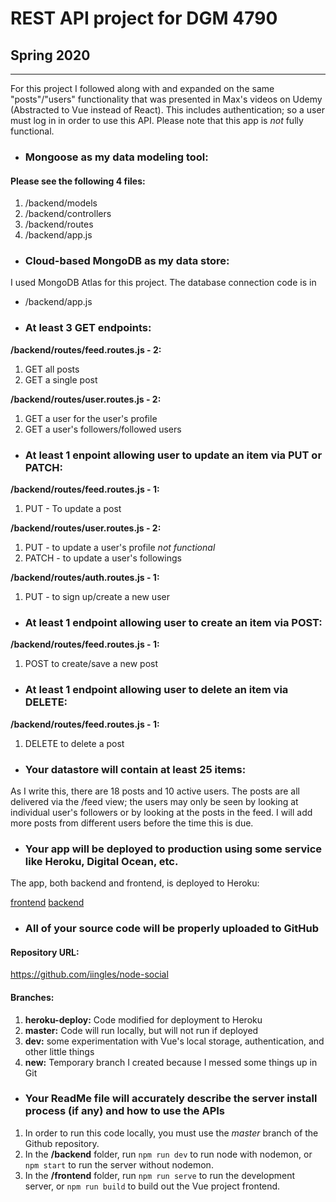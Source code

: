 # REST API project for DGM 4790
## Spring 2020
---
For this project I followed along with and expanded on the same "posts"/"users" functionality that was presented in Max's videos on Udemy (Abstracted to Vue instead of React).  This includes authentication; so a user must log in in order to use this API. Please note that this app is *not* fully functional.

- ### Mongoose as my data modeling tool: 

#### Please see the following 4 files:

1. /backend/models
2. /backend/controllers
3. /backend/routes
4. /backend/app.js

- ### Cloud-based MongoDB as my data store:

I used MongoDB Atlas for this project.  The database connection code is in

- /backend/app.js

- ### At least 3 GET endpoints:

**/backend/routes/feed.routes.js - 2:**
1. GET all posts
2. GET a single post

**/backend/routes/user.routes.js - 2:**
1. GET a user for the user's profile
2. GET a user's followers/followed users

- ### At least 1 enpoint allowing user to update an item via PUT or PATCH:

**/backend/routes/feed.routes.js - 1:**
1. PUT - To update a post

**/backend/routes/user.routes.js - 2:**
1. PUT - to update a user's profile *not functional*
2. PATCH - to update a user's followings

**/backend/routes/auth.routes.js - 1:**
1. PUT - to sign up/create a new user

- ### At least 1 endpoint allowing user to create an item via POST:

**/backend/routes/feed.routes.js - 1:**
1. POST to create/save a new post

- ### At least 1 endpoint allowing user to delete an item via DELETE:

**/backend/routes/feed.routes.js - 1:**
1. DELETE to delete a post

- ### Your datastore will contain at least 25 items:

As I write this, there are 18 posts and 10 active users.  The posts are all delivered via the /feed view; the users may only be seen by looking at individual user's followers or by looking at the posts in the feed.  I will add more posts from different users before the time this is due.

- ### Your app will be deployed to production using some service like Heroku, Digital Ocean, etc.

The app, both backend and frontend, is deployed to Heroku:

[frontend](https://iingles-node-social-frontend.herokuapp.com/login)
[backend](https://iingles-node-social.herokuapp.com/)


- ### All of your source code will be properly uploaded to GitHub

#### Repository URL:
https://github.com/iingles/node-social

#### Branches: 
1. **heroku-deploy:** Code modified for deployment to Heroku
2. **master:** Code will run locally, but will not run if deployed
3. **dev:** some experimentation with Vue's local storage, authentication, and other little things
4. **new:** Temporary branch I created because I messed some things up in Git

- ### Your ReadMe file will accurately describe the server install process (if any) and how to use the APIs

1. In order to run this code locally, you must use the *master* branch of the Github repository.
2. In the **/backend** folder, run 
`npm run dev` to run node with nodemon, or
`npm start` to run the server without nodemon.
3. In the **/frontend** folder, run
`npm run serve` to run the development server, or 
`npm run build` to build out the Vue project frontend.
